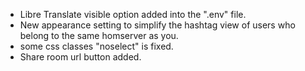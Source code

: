 - Libre Translate visible option added into the ".env" file.
- New appearance setting to simplify the hashtag view of users who belong to the same homserver as you.
- some css classes "noselect" is fixed.
- Share room url button added.
